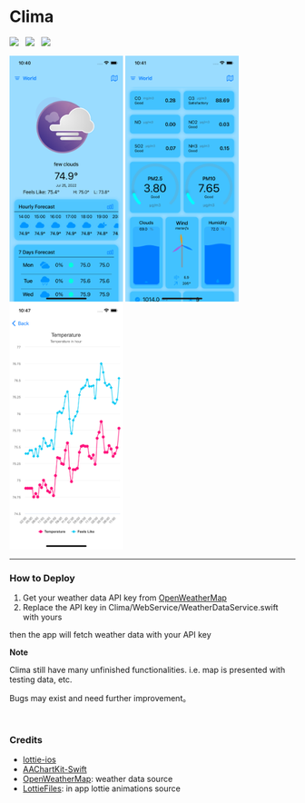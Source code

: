 # Clima

<img src="https://img.shields.io/badge/PLATFORM-IOS%20-lightgray?style=for-the-badge" />&nbsp;&nbsp;&nbsp;<img src="https://img.shields.io/badge/LICENSE-MIT-lightgray?style=for-the-badge" />&nbsp;&nbsp;&nbsp;<img src="https://img.shields.io/badge/MADE WITH-SWIFTUI-orange?style=for-the-badge" />

<img src="Previews/weather.png" alt="Preview Image" width="200"/>
<img src="Previews/air.png" alt="Preview Image" width="200"/>
<img src="Previews/data.png" alt="Preview Image" width="200"/>

---

### How to Deploy
1. Get your weather data API key from [OpenWeatherMap](https://openweathermap.org/price)
2. Replace the API key in Clima/WebService/WeatherDataService.swift with yours

then the app will fetch weather data with your API key

**Note**

Clima still have many unfinished functionalities. i.e. map is presented with testing data, etc.

Bugs may exist and need further improvement。


<br/>



### Credits
- [lottie-ios](https://github.com/airbnb/lottie-ios)
- [AAChartKit-Swift](https://github.com/AAChartModel/AAChartKit-Swift)
- [OpenWeatherMap](https://openweathermap.org): weather data source
- [LottieFiles](https://lottiefiles.com): in app lottie animations source

## 